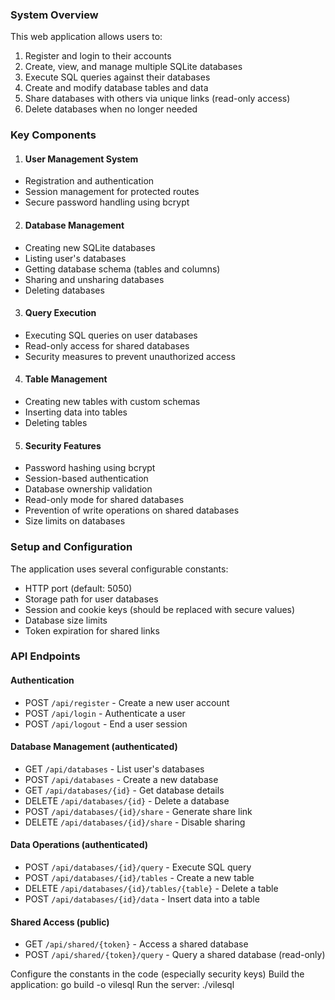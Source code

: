 ### System Overview
This web application allows users to:

1. Register and login to their accounts
2. Create, view, and manage multiple SQLite databases
3. Execute SQL queries against their databases
4. Create and modify database tables and data
5. Share databases with others via unique links (read-only access)
6. Delete databases when no longer needed

### Key Components

1. #### User Management System

- Registration and authentication
- Session management for protected routes
- Secure password handling using bcrypt


2. #### Database Management

- Creating new SQLite databases
- Listing user's databases
- Getting database schema (tables and columns)
- Sharing and unsharing databases
- Deleting databases


3. #### Query Execution

- Executing SQL queries on user databases
- Read-only access for shared databases
- Security measures to prevent unauthorized access


4. #### Table Management

- Creating new tables with custom schemas
- Inserting data into tables
- Deleting tables



5. #### Security Features

- Password hashing using bcrypt
- Session-based authentication
- Database ownership validation
- Read-only mode for shared databases
- Prevention of write operations on shared databases
- Size limits on databases

### Setup and Configuration
The application uses several configurable constants:

- HTTP port (default: 5050)
- Storage path for user databases
- Session and cookie keys (should be replaced with secure values)
- Database size limits
- Token expiration for shared links

### API Endpoints
#### Authentication

- POST `/api/register` - Create a new user account
- POST `/api/login` - Authenticate a user
- POST `/api/logout` - End a user session

#### Database Management (authenticated)

- GET `/api/databases` - List user's databases
- POST `/api/databases` - Create a new database
- GET `/api/databases/{id}` - Get database details
- DELETE `/api/databases/{id}` - Delete a database
- POST `/api/databases/{id}/share` - Generate share link
- DELETE `/api/databases/{id}/share` - Disable sharing

#### Data Operations (authenticated)

- POST `/api/databases/{id}/query` - Execute SQL query
- POST `/api/databases/{id}/tables` - Create a new table
- DELETE `/api/databases/{id}/tables/{table}` - Delete a table
- POST `/api/databases/{id}/data` - Insert data into a table

#### Shared Access (public)

- GET `/api/shared/{token}` - Access a shared database
- POST `/api/shared/{token}/query` - Query a shared database (read-only)

Configure the constants in the code (especially security keys)
Build the application: go build -o vilesql
Run the server: ./vilesql
